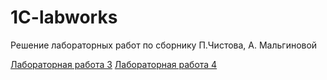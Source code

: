 # 1C-labworks
Решение лабораторных работ по сборнику П.Чистова, А. Мальгиновой


[Лабораторная работа 3](https://github.com/EtoZheLamia/1C-labworks/tree/labwork3)
[Лабораторная работа 4](https://github.com/EtoZheLamia/1C-labworks/tree/labwork4)
